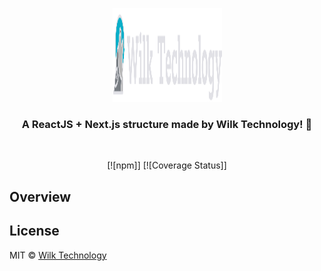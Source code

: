 <p align="center">
  <img src="./src/assets/wilktechnology.svg" height="150" width="175" alt="Wilk Technology" />
</p>

<h3 align="center">
  A ReactJS + Next.js structure made by Wilk Technology! 🚀
</h3>

<br>

<div align="center">

[![npm]]<space><space>
[![Coverage Status]]

</div>

## Overview

## License

MIT © [Wilk Technology](https://github.com/wilktechnology)
